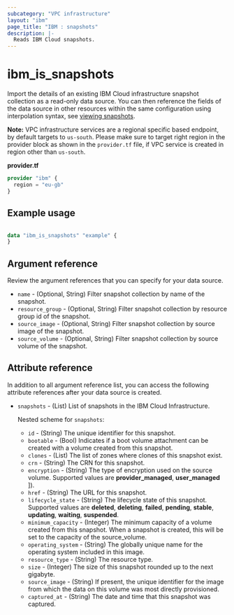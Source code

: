 ```yaml
---
subcategory: "VPC infrastructure"
layout: "ibm"
page_title: "IBM : snapshots"
description: |-
  Reads IBM Cloud snapshots.
---
```

# ibm_is_snapshots

Import the details of an existing IBM Cloud infrastructure snapshot collection as a read-only data source. You can then reference the fields of the data source in other resources within the same configuration using interpolation syntax, see [viewing snapshots](https://cloud.ibm.com/docs/vpc?topic=vpc-snapshots-vpc-view).

**Note:** 
VPC infrastructure services are a regional specific based endpoint, by default targets to `us-south`. Please make sure to target right region in the provider block as shown in the `provider.tf` file, if VPC service is created in region other than `us-south`.

**provider.tf**

```terraform
provider "ibm" {
  region = "eu-gb"
}
```


## Example usage

```terraform

data "ibm_is_snapshots" "example" {
}

```

## Argument reference
Review the argument references that you can specify for your data source. 

- `name` - (Optional, String) Filter snapshot collection by name of the snapshot.
- `resource_group` - (Optional, String) Filter snapshot collection by resource group id of the snapshot.
- `source_image` - (Optional, String) Filter snapshot collection by source image of the snapshot.
- `source_volume` - (Optional, String) Filter snapshot collection by source volume of the snapshot.


## Attribute reference
In addition to all argument reference list, you can access the following attribute references after your data source is created.

- `snapshots` - (List) List of snapshots in the IBM Cloud Infrastructure.
  
  Nested scheme for `snapshots`:
  - `id` - (String) The unique identifier for this snapshot.
  - `bootable` - (Bool) Indicates if a boot volume attachment can be created with a volume created from this snapshot.
  - `clones` - (List) The list of zones where clones of this snapshot exist.
  - `crn` - (String) The CRN for this snapshot.
  - `encryption` - (String) The type of encryption used on the source volume. Supported values are **provider_managed**, **user_managed** ]).
  - `href` - (String) The URL for this snapshot.
  - `lifecycle_state` - (String) The lifecycle state of this snapshot. Supported values are **deleted**, **deleting**, **failed**, **pending**, **stable**, **updating**, **waiting**, **suspended**.
  - `minimum_capacity` - (Integer) The minimum capacity of a volume created from this snapshot. When a snapshot is created, this will be set to the capacity of the source_volume.
  - `operating_system` - (String) The globally unique name for the operating system included in this image.  
  - `resource_type` - (String) The resource type.
  - `size` - (Integer) The size of this snapshot rounded up to the next gigabyte.
  - `source_image` - (String) If present, the unique identifier for the image from which the data on this volume was most directly provisioned.
  - `captured_at` - (String) The date and time that this snapshot was captured.

